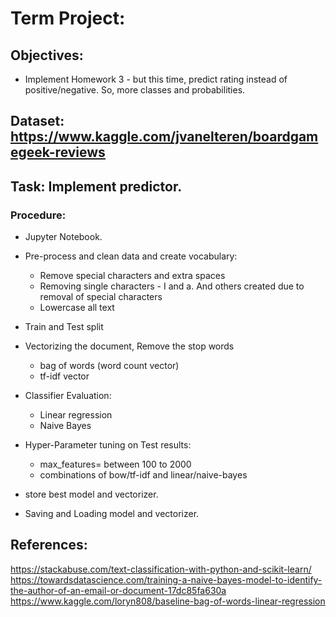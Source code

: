 # Term Project:

## Objectives:
  - Implement Homework 3 - but this time, predict rating instead of positive/negative. So, more classes and probabilities.
  
## Dataset: https://www.kaggle.com/jvanelteren/boardgamegeek-reviews

## Task: Implement predictor.
### Procedure:
  - Jupyter Notebook.
  - Pre-process and clean data and create vocabulary:
      - Remove special characters and extra spaces
      - Removing single characters - I and a. And others created due to removal of special characters
      - Lowercase all text
  - Train and Test split
  - Vectorizing the document, Remove the stop words
    - bag of words (word count vector)
    - tf-idf vector

  - Classifier Evaluation:
    - Linear regression
    - Naive Bayes

  - Hyper-Parameter tuning on Test results:
      - max_features= between 100 to 2000
      - combinations of bow/tf-idf and linear/naive-bayes
  - store best model and vectorizer.
  - Saving and Loading model and vectorizer.

## References:
https://stackabuse.com/text-classification-with-python-and-scikit-learn/
https://towardsdatascience.com/training-a-naive-bayes-model-to-identify-the-author-of-an-email-or-document-17dc85fa630a
https://www.kaggle.com/loryn808/baseline-bag-of-words-linear-regression
